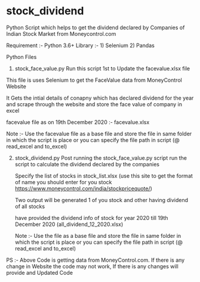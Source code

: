 # stock_dividend
Python Script which helps to get the dividend declared by Companies of Indian Stock Market from Moneycontrol.com

Requirement :-
  Python 3.6+
    Library :-
      1) Selenium
      2) Pandas



Python Files

1) stock_face_value.py
  Run this script 1st to Update the facevalue.xlsx file
  
  This file is uses Selenium to get the FaceValue data from MoneyControl Website
  
  It Gets the intial details of conapny which has declared dividend for the year and scrape through the website and store the face value of company in excel
  
  facevalue file as on 19th December 2020 :- facevalue.xlsx
  
  Note :- Use the facevalue file as a base file and store the file in same folder in which the script is place or you can specify the file path in script (@ read_excel and to_excel)
  
  

2) stock_dividend.py
   Post running the stock_face_value.py script run the script to calculate the dividend declared by the companies
   
   Specify the list of stocks in stock_list.xlsx (use this site to get the format of name you should enter for you stock https://www.moneycontrol.com/india/stockpricequote/)
   
   Two output will be generated 1 of you stock and other having dividend of all stocks
   
   have provided the dividend info of stock for year 2020 till 19th December 2020 (all_dividend_12_2020.xlsx)
   
   Note :- Use the file as a base file and store the file in same folder in which the script is place or you can specify the file path in script (@ read_excel and to_excel)
   
PS :- Above Code is getting data from MoneyControl.com. If there is any change in Website the code may not work, If there is any changes will provide and Updated Code
